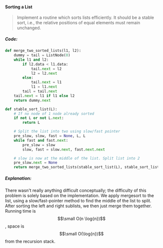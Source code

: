 #### Sorting a List

> Implement a routine which sorts lists efficiently. It should be a stable sort, i.e., the relative positions of equal elements must remain unchanged.

##### Code:

```py
def merge_two_sorted_lists(l1, l2):
    dummy = tail = ListNode(0)
    while l1 and l2:
        if l2.data < l1.data:
            tail.next = l2
            l2 = l2.next
        else:
            tail.next = l1
            l1 = l1.next
        tail = tail.next
    tail.next = l1 if l1 else l2
    return dummy.next

def stable_sort_list(L):
    # If no node of 1 node already sorted
    if not L or not L.next:
        return L

    # Split the list into two using slow/fast pointer
    pre_slow, slow, fast = None, L, L
    while fast and fast.next:
        pre_slow = slow
        slow, fast = slow.next, fast.next.next

    # slow is now at the middle of the list. Split list into 2
    pre_slow.next = None
    return merge_two_sorted_lists(stable_sort_list(L), stable_sort_list(slow))
```

##### Explanation:

There wasn't really anything difficult conceptually; the difficulty of this problem is solely based on the implementation. We apply mergesort to the list, using a slow/fast-pointer method to find the middle of the list to split. After sorting the left and right sublists, we then just merge them together. Running time is $$\small O(n \log{n})$$, space is $$\small O(\log{n})$$ from the recursion stack. 

